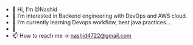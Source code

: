 - 👋 Hi, I’m @Nashid
- 👀 I’m interested in Backend engineering with DevOps and AWS cloud.
- 🌱 I’m currently learning Devops workflow, best java practices...
- 💞️
- 📫 How to reach me -> nashid4722@gmail.com

<!---
OptivolveSadrulNashid/OptivolveSadrulNashid is a ✨ special ✨ repository because its `README.md` (this file) appears on your GitHub profile.
You can click the Preview link to take a look at your changes.
--->
